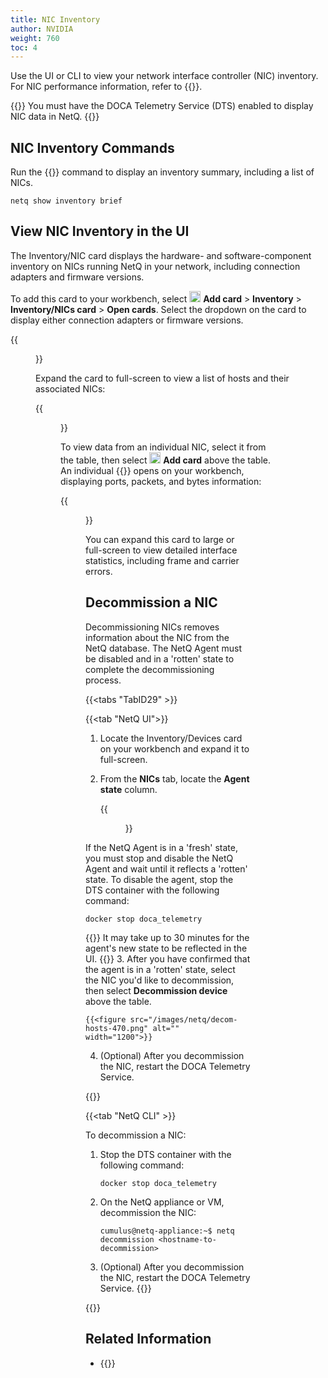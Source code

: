 ```yaml
---
title: NIC Inventory
author: NVIDIA
weight: 760
toc: 4
---
```


Use the UI or CLI to view your network interface controller (NIC) inventory. For NIC performance information, refer to {{<link title="NICs" text="NIC Monitoring">}}.

{{<notice note>}}
You must have the DOCA Telemetry Service (DTS) enabled to display NIC data in NetQ.
{{</notice>}}


## NIC Inventory Commands

Run the {{<link title="show/#netq-show-inventory" text="netq show inventory brief">}} command to display an inventory summary, including a list of NICs.

```
netq show inventory brief
```
## View NIC Inventory in the UI

The Inventory/NIC card displays the hardware- and software-component inventory on NICs running NetQ in your network, including connection adapters and firmware versions. 

To add this card to your workbench, select <img src="https://icons.cumulusnetworks.com/44-Entertainment-Events-Hobbies/02-Card-Games/card-game-diamond.svg" height="18" width="18"/> **Add card**&nbsp;<span aria-label="and then">></span> **Inventory**&nbsp;<span aria-label="and then">></span> **Inventory/NICs card**&nbsp;<span aria-label="and then">></span> **Open cards**. Select the dropdown on the card to display either connection adapters or firmware versions.

{{<figure src="/images/netq/inventory-nics-med-470.png" alt="NIC inventory card displaying firmware version" width="200">}}

Expand the card to full-screen to view a list of hosts and their associated NICs:

{{<figure src="/images/netq/single-nic-full-crop-470.png" alt="fullscreen NIC inventory card displaying hosts and their associated NICs" width="1100">}}

To view data from an individual NIC, select it from the table, then select <img src="https://icons.cumulusnetworks.com/44-Entertainment-Events-Hobbies/02-Card-Games/card-game-diamond.svg" height="18" width="18"/> **Add card** above the table. An individual {{<link title="NICs" text="NIC monitoring card">}} opens on your workbench, displaying ports, packets, and bytes information:

{{<figure src="/images/netq/ind-nic-res-470.png" alt="" width="200">}}

You can expand this card to large or full-screen to view detailed interface statistics, including frame and carrier errors. 

## Decommission a NIC

Decommissioning NICs removes information about the NIC from the NetQ database. The NetQ Agent must be disabled and in a 'rotten' state to complete the decommissioning process.

{{<tabs "TabID29" >}}

{{<tab "NetQ UI">}}

1. Locate the Inventory/Devices card on your workbench and expand it to full-screen.

2. From the **NICs** tab, locate the **Agent state** column.  

    {{<figure src="/images/netq/decom-host-agent-470.png" alt="list of hosts displaying a fresh netq agent" width="1200">}}

If the NetQ Agent is in a 'fresh' state, you must stop and disable the NetQ Agent and wait until it reflects a 'rotten' state. To disable the agent, stop the DTS container with the following command:

```
docker stop doca_telemetry
```
{{<notice info>}}
It may take up to 30 minutes for the agent's new state to be reflected in the UI.
{{</notice>}}
3. After you have confirmed that the agent is in a 'rotten' state, select the NIC you'd like to decommission, then select **Decommission device** above the table.

    {{<figure src="/images/netq/decom-hosts-470.png" alt="" width="1200">}}

4. (Optional) After you decommission the NIC, restart the DOCA Telemetry Service.

{{</tab>}}

{{<tab "NetQ CLI" >}}

To decommission a NIC:

1. Stop the DTS container with the following command:

    ```
    docker stop doca_telemetry
    ```

2. On the NetQ appliance or VM, decommission the NIC:

    ```
    cumulus@netq-appliance:~$ netq decommission <hostname-to-decommission>
    ```

3. (Optional) After you decommission the NIC, restart the DOCA Telemetry Service.
{{</tab>}}

{{</tabs>}}

## Related Information

- {{<link title="NICs" text="NIC Monitoring">}}


